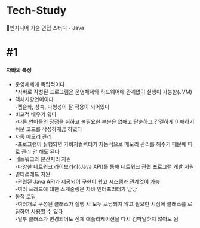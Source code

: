 # Tech-Study
📂엔지니어 기술 면접 스터디 - Java   
   
   
#1
==
#### 자바의 특징   
* 운영체제에 독립적이다   
   *자바로 작성된 프로그램은 운영체제와 하드웨어에 관계없이 실행이 가능함(JVM)   
* 객체지향언어이다    
 -캡슐화, 상속, 다형성이 잘 적용이 되어있다   
* 비교적 배우기 쉽다   
 -다른 언어들의 장점을 취하고 불필요한 부분은 없애고 단순하고 간결하게 이해하기 쉬운 코드를 작성하게끔 하였다   
* 자동 메모리 관리   
 -프로그램이 실행되면 가비지컬렉터가 자동적으로 메모리 관리를 해주기 때문에 따로 관리 안 해도 된다   
* 네트워크와 분산처리 지원   
 -다양한 네트워크 라이브러리(Java API)를 통해 네트워크 관련 프로그램 개발 지원   
* 멀티쓰레드 지원   
 -관련된 Java API가 제공되어 구현이 쉽고 시스템과 관계없이 가능    
 -여러 쓰레드에 대한 스케줄링은 자바 인터프리터가 담당   
* 동적 로딩   
 -여러개로 구성된 클래스가 실행 시 모두 로딩되지 않고 필요한 시점에 클래스를 로딩하여 사용할 수 있다   
 -일부 클래스가 변경되어도 전체 애플리케이션을 다시 컴파일하지 않아도 됨 


    


